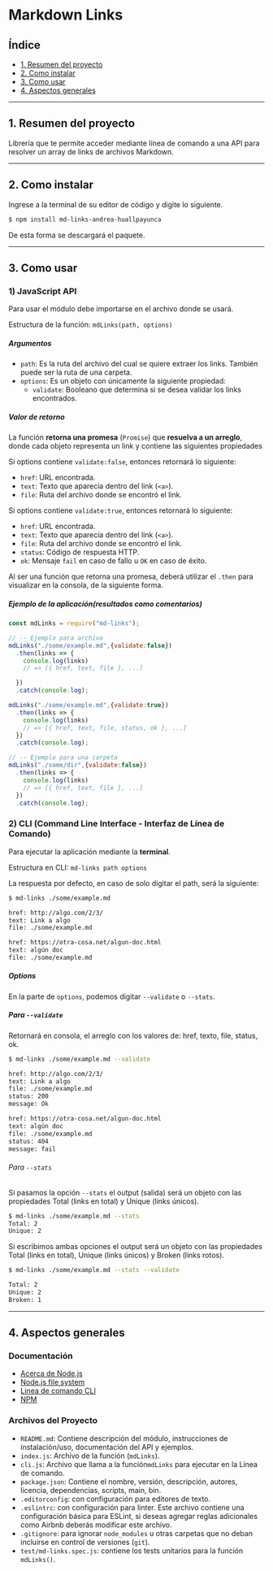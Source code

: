 # Markdown Links

## Índice

* [1. Resumen del proyecto](#1-Resumen-del-proyecto)
* [2. Como instalar](#2-Como-instalar)
* [3. Como usar](#3-Como-usar)
* [4. Aspectos generales](#4-Aspectos-generales)

***

## 1. Resumen del proyecto
Librería que te permite acceder mediante línea de comando a una API para resolver un array de links de archivos Markdown.

***

## 2. Como instalar

Ingrese a la terminal de su editor de código y digite lo siguiente.

```sh
$ npm install md-links-andrea-huallpayunca
```
De esta forma se descargará el paquete.

***

## 3. Como usar

### 1) JavaScript API
Para usar el módulo debe importarse en el archivo donde se usará. 

Estructura de la función:
`mdLinks(path, options)`

##### Argumentos

* `path`: Es la ruta del archivo del cual se quiere extraer los links. También puede ser la ruta de una carpeta.
* `options`: Es un objeto con únicamente la siguiente propiedad:
  - `validate`: Booleano que determina si se desea validar los links encontrados.

##### Valor de retorno

La función **retorna una promesa** (`Promise`) que **resuelva a un arreglo**, donde cada objeto representa un link y contiene
las siguientes propiedades

Si options contiene `validate:false`, entonces retornará lo siguiente:

* `href`: URL encontrada.
* `text`: Texto que aparecía dentro del link (`<a>`).
* `file`: Ruta del archivo donde se encontró el link.

Si options contiene `validate:true`, entonces retornará lo siguiente:

* `href`: URL encontrada.
* `text`: Texto que aparecía dentro del link (`<a>`).
* `file`: Ruta del archivo donde se encontró el link.
* `status`: Código de respuesta HTTP.
* `ok`: Mensaje `fail` en caso de fallo u `OK` en caso de éxito.

Al ser una función que retorna una promesa, deberá utilizar el `.then` para visualizar en la consola, de la siguiente forma.


##### Ejemplo de la aplicación(resultados como comentarios)

```js
const mdLinks = require("md-links");

// -- Ejemplo para archivo
mdLinks("./some/example.md",{validate:false})
  .then(links => { 
    console.log(links)
    // => [{ href, text, file }, ...]

  })
  .catch(console.log);

mdLinks("./some/example.md",{validate:true})
  .then(links => {
    console.log(links)
    // => [{ href, text, file, status, ok }, ...]
  })
  .catch(console.log);

// -- Ejemplo para una carpeta
mdLinks("./some/dir",{validate:false})
  .then(links => {
    console.log(links)
    // => [{ href, text, file }, ...]
  })
  .catch(console.log);
```


### 2) CLI (Command Line Interface - Interfaz de Línea de Comando)

Para ejecutar la aplicación mediante la  **terminal**.

Estructura en CLI:
`md-links path options`

La respuesta por defecto, en caso de solo digitar el path, será la siguiente:

```sh
$ md-links ./some/example.md

href: http://algo.com/2/3/
text: Link a algo
file: ./some/example.md

href: https://otra-cosa.net/algun-doc.html
text: algún doc
file: ./some/example.md

```

##### Options

En la parte de `options`, podemos digitar `--validate` o `--stats`.

##### Para `--validate`

Retornará en consola, el arreglo con los valores de: href, texto, file, status, ok.

```sh
$ md-links ./some/example.md --validate

href: http://algo.com/2/3/
text: Link a algo
file: ./some/example.md
status: 200
message: Ok 

href: https://otra-cosa.net/algun-doc.html
text: algún doc
file: ./some/example.md
status: 404 
message: fail

```
###### Para `--stats`

Si pasamos la opción `--stats` el output (salida) será un objeto con las propiedades Total (links en total) y Unique (links únicos).

```sh
$ md-links ./some/example.md --stats
Total: 2
Unique: 2
```

Si escribimos ambas opciones el output será un objeto con las propiedades Total (links en total), Unique (links únicos) y Broken (links rotos).

```sh
$ md-links ./some/example.md --stats --validate

Total: 2
Unique: 2
Broken: 1

```


***

## 4. Aspectos generales

### Documentación

* [Acerca de Node.js](https://nodejs.org/es/about/)
* [Node.js file system](https://nodejs.org/api/fs.html)
* [Linea de comando CLI](https://medium.com/netscape/a-guide-to-create-a-nodejs-command-line-package-c2166ad0452e)
* [NPM](https://docs.npmjs.com/getting-started/what-is-npm)

### Archivos del Proyecto

* `README.md`: Contiene descripción del módulo, instrucciones de instalación/uso,
  documentación del API y ejemplos.
* `index.js`: Archivo de la función (`mdLinks`).
* `cli.js`: Archivo que llama a la función`mdLinks` para ejecutar en la Línea de comando.
* `package.json`: Contiene el nombre, versión, descripción, autores, licencia,
  dependencias, scripts, main, bin.
* `.editorconfig`: con configuración para editores de texto.
* `.eslintrc`: con configuración para linter. Este archivo contiene una
  configuración básica para ESLint, si deseas agregar reglas adicionales
  como Airbnb deberás modificar este archivo.
* `.gitignore`: para ignorar `node_modules` u otras carpetas que no deban
  incluirse en control de versiones (`git`).
* `test/md-links.spec.js`: contiene los tests unitarios para la función
  `mdLinks()`.

